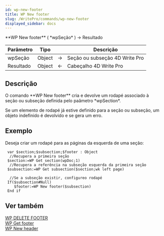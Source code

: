 ```yaml
---
id: wp-new-footer
title: WP New footer
slug: /WritePro/commands/wp-new-footer
displayed_sidebar: docs
---
```


<!--REF #_command_.WP New footer.Syntax-->**WP New footer** ( *wpSeção* ) -> Resultado<!-- END REF-->
<!--REF #_command_.WP New footer.Params-->
| Parâmetro | Tipo |  | Descrição |
| --- | --- | --- | --- |
| wpSeção | Object | &#8594;  | Seção ou subseção 4D Write Pro |
| Resultado | Object | &#8592; | Cabeçalho 4D Write Pro |

<!-- END REF-->

## Descrição 

<!--REF #_command_.WP New footer.Summary-->O comando **WP New footer** cria e devolve um rodapé associado à seção ou subseção definida pelo paâmetro *wpSection*.<!-- END REF-->

Se um elemento de rodapé já estive definido para a seção ou subseção, um objeto indefinido é devolvido e se gera um erro.

## Exemplo 

Deseja criar um rodapé para as páginas da esquerda de uma seção:

```4d
 var $section;$subsection;$footer : Object
  //Recupera a primeira seção
 $section:=WP Get section(wpDoc;1)
  //Recupera a referência na subseção esquerda da primeira seção
 $subsection:=WP Get subsection($section;wk left page)
 
  //Se a subseção existir, configureo rodapé
 If($subsection#Null)
    $footer:=WP New footer($subsection)
 End if
```

## Ver também 

[WP DELETE FOOTER](wp-delete-footer.md)  
[WP Get footer](wp-get-footer.md)  
[WP New header](wp-new-header.md)  
